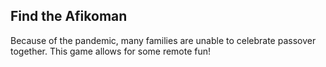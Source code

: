 ## Find the Afikoman

Because of the pandemic, many families are unable to celebrate passover together. This game allows for some remote fun!
